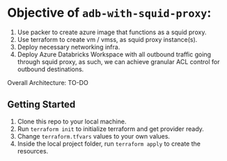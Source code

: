 # Objective of `adb-with-squid-proxy`:
1. Use packer to create azure image that functions as a squid proxy.
2. Use terraform to create vm / vmss, as squid proxy instance(s).
3. Deploy necessary networking infra.
4. Deploy Azure Databricks Workspace with all outbound traffic going through squid proxy, as such, we can achieve granular ACL control for outbound destinations.

Overall Architecture:
TO-DO

## Getting Started
1. Clone this repo to your local machine.
2. Run `terraform init` to initialize terraform and get provider ready.
3. Change `terraform.tfvars` values to your own values.
4. Inside the local project folder, run `terraform apply` to create the resources.